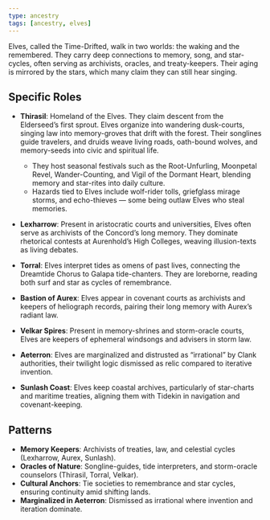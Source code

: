 ```yaml
---
type: ancestry
tags: [ancestry, elves]
---
```

Elves, called the Time-Drifted, walk in two worlds: the waking and the remembered. They carry deep connections to memory, song, and star-cycles, often serving as archivists, oracles, and treaty-keepers. Their aging is mirrored by the stars, which many claim they can still hear singing.

## Specific Roles

- **Thirasil**: Homeland of the Elves. They claim descent from the Elderseed’s first sprout. Elves organize into wandering dusk-courts, singing law into memory-groves that drift with the forest. Their songlines guide travelers, and druids weave living roads, oath-bound wolves, and memory-seeds into civic and spiritual life.  
  - They host seasonal festivals such as the Root-Unfurling, Moonpetal Revel, Wander-Counting, and Vigil of the Dormant Heart, blending memory and star-rites into daily culture.
  - Hazards tied to Elves include wolf-rider tolls, griefglass mirage storms, and echo-thieves — some being outlaw Elves who steal memories.

- **Lexharrow**: Present in aristocratic courts and universities, Elves often serve as archivists of the Concord’s long memory. They dominate rhetorical contests at Aurenhold’s High Colleges, weaving illusion-texts as living debates.

- **Torral**: Elves interpret tides as omens of past lives, connecting the Dreamtide Chorus to Galapa tide-chanters. They are loreborne, reading both surf and star as cycles of remembrance.

- **Bastion of Aurex**: Elves appear in covenant courts as archivists and keepers of heliograph records, pairing their long memory with Aurex’s radiant law.

- **Velkar Spires**: Present in memory-shrines and storm-oracle courts, Elves are keepers of ephemeral windsongs and advisers in storm law.

- **Aeterron**: Elves are marginalized and distrusted as “irrational” by Clank authorities, their twilight logic dismissed as relic compared to iterative invention.

- **Sunlash Coast**: Elves keep coastal archives, particularly of star-charts and maritime treaties, aligning them with Tidekin in navigation and covenant-keeping.

## Patterns
- **Memory Keepers**: Archivists of treaties, law, and celestial cycles (Lexharrow, Aurex, Sunlash).  
- **Oracles of Nature**: Songline-guides, tide interpreters, and storm-oracle counselors (Thirasil, Torral, Velkar).  
- **Cultural Anchors**: Tie societies to remembrance and star cycles, ensuring continuity amid shifting lands.  
- **Marginalized in Aeterron**: Dismissed as irrational where invention and iteration dominate.  

